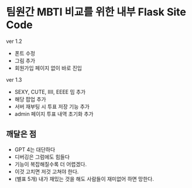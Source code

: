 # 팀원간 MBTI 비교를 위한 내부 Flask Site Code

ver 1.2
- 폰트 수정
- 그림 추가
- 회원가입 페이지 없이 바로 진입

ver 1.3
- SEXY, CUTE, IIII, EEEE 밈 추가
- 해당 팝업 추가
- 서버 재부팅 시 투표 저장 기능 추가
- admin 페이지 투표 내역 초기화 추가

## 깨달은 점
- GPT 4는 대단하다
- 디버깅은 그럼에도 힘들다
- 기능이 복잡해질수록 더 어렵겠다.
- 이것 고치면 저것 고쳐야 한다.
- (별표 5개) 내가 재밌는 것을 해도 사람들이 재미없어 하면 망한다.